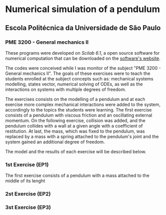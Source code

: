 # Numerical simulation of a pendulum
## Escola Politécnica da Universidade de São Paulo
### PME 3200 - General mechanics II

These programs were developed on *Scilab 6.1*, a open source software for numerical computation that can be downloaded on the [software's website](https://www.scilab.org/).

The codes were conceived while I was monitor of the subject "PME 3200 - General mechanics II". The goals of these exercises were to teach the students enrolled at the subject concepts such as: mechanical systems modelling, states vector, numerical solving of ODEs, as well as the interactions on systems with multiple degrees of freedom.

The exercises consists on the modelling of a pendulum and at each exercise more complex mechanical interactions were added to the system, accordingly to the topics the students were learning. The first exercise consists of a pendulum with viscous friction and an oscillating external momentum. On the following exercise, collision was added, and the pendulum collides with a wall at a given angle with a coefficient of restitution. At last, the mass, which was fixed to the pendulum, was replaced by a mass with a spring attached to the pendulum's joint and the system gained an additional degree of freedom.

The model and the results of each exercise will be described below.

### 1st Exercise (EP1)
The first exercise consists of a pendulum with a mass attached to the middle of its lenght

### 2st Exercise (EP2)

### 3st Exercise (EP3)
